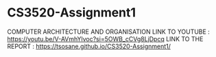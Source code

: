 # CS3520-Assignment1
COMPUTER ARCHITECTURE AND ORGANISATION
LINK TO YOUTUBE  :  https://youtu.be/V-AVmhYlvoc?si=5OWB_cCVg8LjDpcq
LINK TO THE REPORT : https://tsosane.github.io/CS3520-Assignment1/

